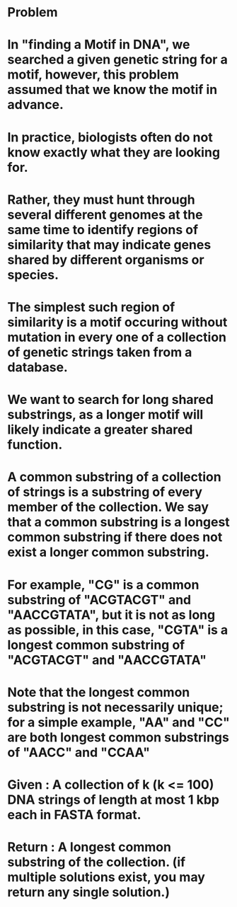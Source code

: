 # Problem

# In "finding a Motif in DNA", we searched a given genetic string for a motif, however, this problem assumed that we know the motif in advance.
# In practice, biologists often do not know exactly what they are looking for. 
# Rather, they must hunt through several different genomes at the same time to identify regions of similarity that may indicate genes shared by different organisms or species.

# The simplest such region of similarity is a motif occuring without mutation in every one of a collection of genetic strings taken from a database.
# We want to search for long shared substrings, as a longer motif will likely indicate a greater shared function.

# A common substring of a collection of strings is a substring of every member of the collection. We say that a common substring is a longest common substring if there does not exist a longer common substring.

# For example, "CG" is a common substring of "ACGTACGT" and "AACCGTATA", but it is not as long as possible, in this case, "CGTA" is a longest common substring of "ACGTACGT" and "AACCGTATA"

# Note that the longest common substring is not necessarily unique; for a simple example, "AA" and "CC" are both longest common substrings of "AACC" and "CCAA" 

# Given : A collection of k (k <= 100) DNA strings of length at most 1 kbp each in FASTA format.
# Return : A longest common substring of the collection. (if multiple solutions exist, you may return any single solution.)
